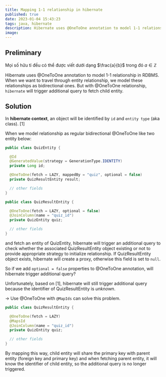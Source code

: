 ```yaml
---
title: Mapping 1-1 relationship in hibernate
published: true
date: 2023-01-04 15:43:23
tags: java, hibernate
description: Hibernate uses @OneToOne annotation to model 1-1 relationship in RDBMS
image: 
---
```

## Preliminary

Mọi số hữu tỉ đều có thể được viết dưới dạng $\frac{a}{b}$ trong đó $a \in \mathbb{Z}$

Hibernate uses @OneToOne annotation to model 1-1 relationship in RDBMS. When we want to travel through entity
relationship, we model these relationships as bidirectional ones. But with @OneToOne relationship, `hibernate` will
trigger additional query to fetch child entity.

## Solution

In **hibernate context**, an object will be identified by `id` and `entity type` (aka class). [1]

When we model relationship as regular bidirectional @OneToOne like two entity below:

```java
public class QuizEntity {

  @Id
  @GeneratedValue(strategy = GenerationType.IDENTITY)
  private Long id;

  @OneToOne(fetch = LAZY, mappedBy = "quiz", optional = false)
  private QuizResultEntity result;

  // other fields
}

public class QuizResultEntity {

  @OneToOne(fetch = LAZY, optional = false)
  @JoinColumn(name = "quiz_id")
  private QuizEntity quiz;

  // other fields
}
```

and fetch an entity of QuizEntity, hibernate will trigger an additional query to check whether the associated QuizResultEntity object
existing or not to provide appropriate strategy to initialize relationship. If QuizResultEntity object exists, hibernate will create
a proxy, otherwise this field is set to `null`.

So if we add `optional = false` properties to @OneToOne annotation, will hibernate trigger additional query?

Unfortunately, based on [1], hibernate will still trigger additional query because the identifier of QuizResultEntity is _unknown_.

-> Use @OneToOne with `@MapIds` can solve this problem.

```java
public class QuizResultEntity {

  @OneToOne(fetch = LAZY)
  @MapsId
  @JoinColumn(name = "quiz_id")
  private QuizEntity quiz;

  // other fields
}
```

By mapping this way, child entity will share the primary key with parent entity (foreign key and primary key) and when fetching parent entity,
it will know the identifier of child entity, so the additional query is no longer triggered.